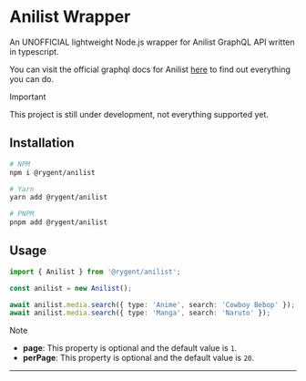 # Anilist Wrapper

An UNOFFICIAL lightweight Node.js wrapper for Anilist GraphQL API written in typescript.

You can visit the official graphql docs for Anilist [here][anilist docs] to find out everything you can do.

> [!IMPORTANT]
>
> This project is still under development, not everything supported yet.

## Installation

```sh
# NPM
npm i @rygent/anilist

# Yarn
yarn add @rygent/anilist

# PNPM
pnpm add @rygent/anilist
```

## Usage

```ts
import { Anilist } from '@rygent/anilist';

const anilist = new Anilist();

await anilist.media.search({ type: 'Anime', search: 'Cowboy Bebop' });
await anilist.media.search({ type: 'Manga', search: 'Naruto' });
```

> [!NOTE]
>
> -   **page**: This property is optional and the default value is `1`.
> -   **perPage**: This property is optional and the default value is `20`.

---

<!-- LINKS -->

[anilist docs]: https://docs.anilist.co/guide/introduction
